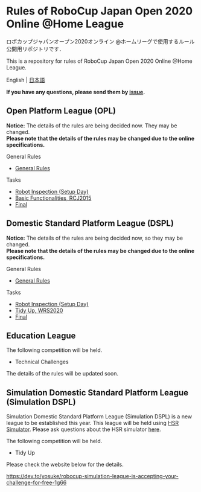 # Rules of RoboCup Japan Open 2020 Online @Home League
ロボカップジャパンオープン2020オンライン @ホームリーグで使用するルール公開用リポジトリです．  

This is a repository for rules of RoboCup Japan Open 2020 Online @Home League. 

English | [日本語](README.md)


**If you have any questions, please send them by [issue](https://github.com/RoboCupAtHomeJP/Rule2020/issues).**


## Open Platform League (OPL)
**Notice:** The details of the rules are being decided now. They may be changed.  
**Please note that the details of the rules may be changed due to the online specifications.**

General Rules
- [General Rules](rules/generalrules_en.md) <!-- （[Japanese version](rules/generalrules_ja.md)） -->

Tasks
- [Robot Inspection (Setup Day)](rules/robotinspection_en.md) <!-- （[Japanese version](rules/robotinspection_ja.md)） -->
- [Basic Functionalities, RCJ2015](rules/basicfunctionalities_en.md) <!-- （[Japanese version](rules/basicfunctionalities_ja.md)） -->
- [Final](rules/final_en.md)


## Domestic Standard Platform League (DSPL)
**Notice:** The details of the rules are being decided now, so they may be changed.  
**Please note that the details of the rules may be changed due to the online specifications.**

General Rules
- [General Rules](rules/generalrules_en.md) <!-- （[Japanese version](rules/generalrules_ja.md)） -->

Tasks
- [Robot Inspection (Setup Day)](rules/robotinspection_en.md) <!-- （[Japanese version](rules/robotinspection_ja.md)） -->
- [Tidy Up, WRS2020](rules/tidyup_en.md) <!-- （[Japanese version](rules/tidyup_ja.md)） -->
- [Final](rules/final_en.md)

## Education League
The following competition will be held.
- Technical Challenges

The details of the rules will be updated soon.

## Simulation Domestic Standard Platform League (Simulation DSPL)
Simulation Domestic Standard Platform League (Simulation DSPL) is a new league to be established this year. This league will be held using [HSR Simulator](https://github.com/hsr-project/tmc_wrs_docker/blob/master/README.md). Please ask questions about the HSR simulator [here](https://github.com/hsr-project/tmc_wrs_docker/issues).

The following competition will be held.
- Tidy Up

Please check the website below for the details.

https://dev.to/yosuke/robocup-simulation-league-is-accepting-your-challenge-for-free-1g66